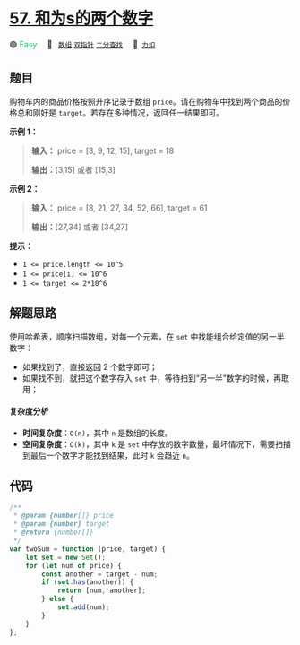 # [57. 和为s的两个数字](https://2xiao.github.io/leetcode-js/offer/jz_offer_57_1.html)

🟢 <font color=#15bd66>Easy</font>&emsp; 🔖&ensp; [`数组`](/tag/array.md) [`双指针`](/tag/two-pointers.md) [`二分查找`](/tag/binary-search.md)&emsp; 🔗&ensp;[`力扣`](https://leetcode.cn/problems/he-wei-sde-liang-ge-shu-zi-lcof)

## 题目

购物车内的商品价格按照升序记录于数组 `price`。请在购物车中找到两个商品的价格总和刚好是 `target`。若存在多种情况，返回任一结果即可。

**示例 1：**

> **输入：** price = [3, 9, 12, 15], target = 18
>
> **输出：**[3,15] 或者 [15,3]

**示例 2：**

> **输入：** price = [8, 21, 27, 34, 52, 66], target = 61
>
> **输出：**[27,34] 或者 [34,27]

**提示：**

- `1 <= price.length <= 10^5`
- `1 <= price[i] <= 10^6`
- `1 <= target <= 2*10^6`

## 解题思路

使用哈希表，顺序扫描数组，对每一个元素，在 `set` 中找能组合给定值的另一半数字：

- 如果找到了，直接返回 2 个数字即可；
- 如果找不到，就把这个数字存入 `set` 中，等待扫到“另一半”数字的时候，再取用；

#### 复杂度分析

- **时间复杂度**：`O(n)`，其中 `n` 是数组的长度。
- **空间复杂度**：`O(k)`，其中 `k` 是 `set` 中存放的数字数量，最坏情况下，需要扫描到最后一个数字才能找到结果，此时 `k` 会趋近 `n`。

## 代码

```javascript
/**
 * @param {number[]} price
 * @param {number} target
 * @return {number[]}
 */
var twoSum = function (price, target) {
	let set = new Set();
	for (let num of price) {
		const another = target - num;
		if (set.has(another)) {
			return [num, another];
		} else {
			set.add(num);
		}
	}
};
```
